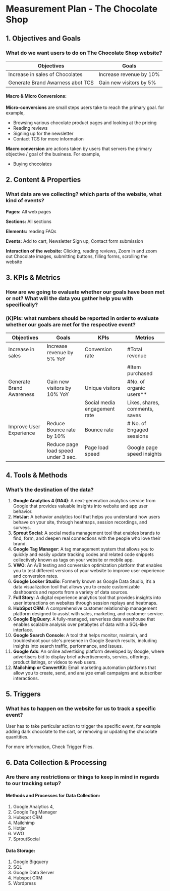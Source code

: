# Measurement Plan - The Chocolate Shop

## 1. Objectives and Goals

### What do we want users to do on The Chocolate Shop website?

|Objectives| Goals |
|--|--|
| Increase in sales of Chocolates | Increase revenue by 10%
|Generate Brand Awarness abot TCS| Gain new visitors by 5% |

#### **Macro & Micro Conversions**: 

 **Micro-conversions**  are small steps users take to reach the primary goal. for example, 
 - Browsing various chocolate product pages and looking at the pricing
 - Reading reviews
 - Signing up for the newsletter
 - Contact TCS for more information

**Macro conversion** are actions taken by users that servers the primary objective / goal of the business. For example, 
 - Buying chocolates 


## 2. Content & Properties

###  What data are we collecting? which parts of the website, what kind of events?

**Pages:** All web pages

**Sections:** All sections

**Elements:** reading FAQs

**Events:** Add to cart, Newsletter Sign up, Contact form submission

**Interaction of the website:** Clicking, reading reviews, Zoom in and zoom out Chocolate  images, submitting buttons, filling forms, scrolling the website

## 3. KPIs & Metrics

### How are we going to evaluate whether our goals have been met or not? What will the data you gather help you with specifically?

### (K)PIs: what numbers should be reported in order to evaluate whether our goals are met for the respective event?

|**Objectives**|**Goals**  |**KPIs**|**Metrics**|
| --- | --- | --- | --- |
|Increase in sales|Increase revenue by 5% YoY |Conversion rate|#Total revenue|
|  |  |  | #Item purchased  |
| Generate Brand Awareness | Gain new visitors by 10% YoY | Unique visitors | #No. of organic users** |
|  |  | Social media engagement rate | Likes, shares, comments, saves |
|Improve User Experience| Reduce Bounce rate by 10% | Bounce rate |# No. of Engaged sessions |
|  | Reduce page load speed under 3 sec. | Page load speed | Google page speed insights |

## 4. Tools & Methods

### **What’s the destination of the data?**

 1. **Google Analytics 4 (GA4)**: A next-generation analytics service from Google that provides valuable insights into website and app user behavior. 
 2. **HotJar**: A behavior analytics tool that helps you understand how users behave on your site, through heatmaps, session recordings, and surveys. 
 3. **Sprout Social**: A social media management tool that enables brands to find, form, and deepen real connections with the people who love their brand.
 4. **Google Tag Manager**: A tag management system that allows you to quickly and easily update tracking codes and related code snippets collectively known as tags on your website or mobile app.
 5. **VWO**: An A/B testing and conversion optimization platform that enables you to test different versions of your website to improve user experience and conversion rates.
 6. **Google Looker Studio**: Formerly known as Google Data Studio, it’s a data visualization tool that allows you to create customizable dashboards and reports from a variety of data sources.
 7.  **Full Story**: A digital experience analytics tool that provides insights into user interactions on websites through session replays and heatmaps.  
 8. **HubSpot CRM**: A comprehensive customer relationship management platform designed to assist with sales, marketing, and customer service.  
 9. **Google BigQuery**: A fully-managed, serverless data warehouse that enables scalable analysis over petabytes of data  with a SQL-like interface.
10. **Google Search Console**: A tool that helps monitor, maintain, and troubleshoot your site's presence in Google Search results, including insights into search traffic, performance, and issues.
11. **Google Ads**: An online advertising platform developed by Google, where advertisers bid to display brief advertisements, servics, offerings, product listings, or videos to web users.
12. **Mailchimp or ConvertKit**: Email marketing automation platforms that allow you to create, send, and analyze email campaigns and subscriber interactions.

## 5. Triggers

### **What has to happen on the website for us to track a specific event?**

User has to take perticular action to trigger the specific event, for example adding dark chocolate to the cart, or removing or updating the chocolate quanitities.

For more information, Check Trigger Files. 


## 6. Data Collection & Processing

### Are there any restrictions or things to keep in mind in regards to our tracking setup?

#### Methods and Processes for Data Collection: 

1. Google Analytics 4, 
2. Google Tag Manager
3. Hubspot CRM
4. Mailchimp
5. Hotjar
6. VWO
7. SproutSocial

   
#### Data Storage: 

1. Google Bigquery
2. SQL
3. Google Data Server
4. Hubspot CRM
5. Wordpress



